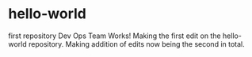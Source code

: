 # hello-world
first repository 
Dev Ops Team Works!
Making the first edit on the hello-world repository.
Making addition of edits now being the second in total. 

